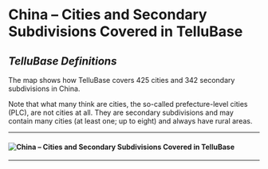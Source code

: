 # China – Cities and Secondary Subdivisions Covered in TelluBase
## *TelluBase Definitions*

The map shows how TelluBase covers 425 cities and 342 secondary subdivisions in China.  

Note that what many think are cities, the so-called prefecture-level cities (PLC), are not cities at all. They are secondary subdivisions and may contain many cities (at least one; up to eight) and always have rural areas.

---
#### <img  src="assets/svg/tellusant-china-sub2-city.svg" alt="China – Cities and Secondary Subdivisions Covered in TelluBase">

---
